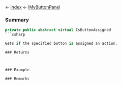 ← [Index](Api-Index) ← [IMyButtonPanel](SpaceEngineers.Game.ModAPI.Ingame.IMyButtonPanel)

### Summary

```csharp
private public abstract virtual IsButtonAssigned
```csharp

Gets if the specified button is assigned an action.

### Returns



### Example

### Remarks

